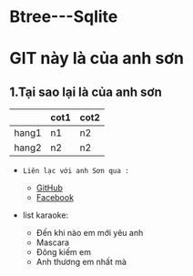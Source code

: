 # Btree---Sqlite
# GIT này là của anh sơn 
## 1.Tại sao lại là của anh sơn 
 | |cot1|cot2
 |-|-|- 
 |hang1|n1 | n2
 |hang2|n2|n2
 

- `Liên lạc với anh Sơn qua :`
  + [GitHub](https://github.com/DinhSonpro12)
  + [Facebook](https://www.facebook.com/tran.virgil.92/)

- list karaoke:
  + Đến khi nào em mới yêu anh
  + Mascara
  + Đông kiếm em 
  + Anh thương em nhất mà 
 
